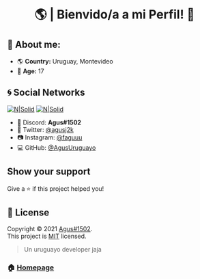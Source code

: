 <h1 align="center">🌎 | Bienvido/a a mi Perfil! 👋</h1>

## 🔎 About me:

* 🌎 **Country:** Uruguay, Montevideo
* 🎉 **Age:** 17

## 🌀 Social Networks

[![N|Solid](https://cdn.discordapp.com/attachments/812719955417366550/835618183452295238/TWITTITITITI.png)](https://discord.gg/bairesrp) [![N|Solid](https://cdn.discordapp.com/attachments/812719955417366550/835618183452295238/TWITTITITITI.png)](https://discord.gg/bairesrp) 

* 📀 Discord: **Agus#1502**
* 🐤 Twitter: [@agusj2k](https://twitter.com/agusj2k)
* 📷 Instagram: [@faguuu](https://instagram.com/faguuu)
* 💻 GitHub: [@AgusUruguayo](https://github.com/AgusUruguayo)


## Show your support

Give a ⭐️ if this project helped you!

## 📝 License

Copyright © 2021 [Agus#1502](https://github.com/AgusUruguayo).<br />
This project is [MIT](https://github.com/kefranabg/readme-md-generator/blob/master/LICENSE) licensed.

> Un uruguayo developer jaja

### 🏠 [Homepage](https://bairesrp.net/)

